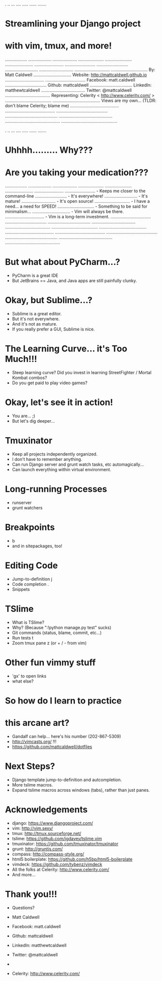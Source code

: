 .
..
...
....
.....
......
.......
# Streamlining your Django project
# with vim, tmux, and more!
..................
...................
....................
.....................
......................
.......................
........................
.........................
..........................
...........................
............................
.............................
..............................                             By: Matt Caldwell
...............................                            Website: http://mattcaldwell.github.io
................................
.................................                          Facebook: matt.caldwell
..................................                         Github: mattcaldwell
...................................                        LinkedIn: matthewtcaldwell
....................................                       Twitter: @mattcaldwell
.....................................                      Representing: Celerity < http://www.celerity.com/ >
......................................
.......................................                    Views are my own... (TLDR: don't blame Celerity; blame me)
........................................
.........................................
..........................................
...........................................
............................................
.............................................
..............................................


.
..
...
....
.....
......
.......
# Uhhhh......... Why???
# Are you taking your medication???
..................
...................
....................
.....................
......................
.......................
........................
.........................                                  - Keeps me closer to the command-line
..........................                                 - It's everywhere!
...........................                                - It's mature!
............................                               - It's open source!
.............................                              - I have a need... a need for SPEED!
..............................                             - Something to be said for minimalism...
...............................                            - Vim will always be there.
................................                           - Vim is a long-term investment.
.................................
..................................
...................................
....................................
.....................................
......................................
.......................................
........................................
.........................................
..........................................
...........................................
............................................
.............................................


# But what about PyCharm...?

- PyCharm is a great IDE
- But JetBrains == Java, and Java apps are still painfully clunky.


# Okay, but Sublime...?

- Sublime is a great editor.
- But it's not everywhere.
- And it's not as mature.
- If you really prefer a GUI, Sublime is nice.


# The Learning Curve... it's Too Much!!!

- Steep learning curve?  Did you invest in learning StreetFighter / Mortal Kombat combos?
- Do you get paid to play video games?


# Okay, let's see it in action!

- You are... ;)
- But let's dig deeper...


# Tmuxinator

- Keep all projects independently organized.
- I don't have to remember anything.
- Can run Django server and grunt watch tasks, etc automagically...
- Can launch everything within virtual environment.


# Long-running Processes

- runserver
- grunt watchers


# Breakpoints

- <leader>b
- and in sitepackages, too!


# Editing Code

- Jump-to-definition <leader>j
- Code completion .<tab>
- Snippets <snippet><tab>


# TSlime

- What is TSlime?
- Why?  (Because ":!python manage.py test" sucks)
- Git commands (status, blame, commit, etc...)
- Run tests <leader>t
- Zoom tmux pane <ctrl-a>z (or <leader>+ / <leader>- from vim)


# Other fun vimmy stuff

- 'gx' to open links
- what else?


# So how do I learn to practice
# this arcane art?
- Gandalf can help... here's his number (202-867-5309)
- http://vimcasts.org/ !!!
- https://github.com/mattcaldwell/dotfiles


# Next Steps?

- Django template jump-to-definition and autcompletion.
- More tslime macros.
- Expand tslime macros across windows (tabs), rather than just panes.


# Acknowledgements
- django: https://www.djangoproject.com/
- vim: http://vim.sexy/
- tmux: http://tmux.sourceforge.net/
- tslime: https://github.com/jgdavey/tslime.vim
- tmuxinator: https://github.com/tmuxinator/tmuxinator
- grunt: http://gruntjs.com/
- compass: http://compass-style.org/
- html5 boilerplate: https://github.com/h5bp/html5-boilerplate
- vimdeck: https://github.com/tybenz/vimdeck
- All the folks at Celerity: http://www.celerity.com/
- And more...


# Thank you!!!

- Questions?

- Matt Caldwell
- Facebook: matt.caldwell
- Github: mattcaldwell
- LinkedIn: matthewtcaldwell
- Twitter: @mattcaldwell
-
- Celerity: http://www.celerity.com/
